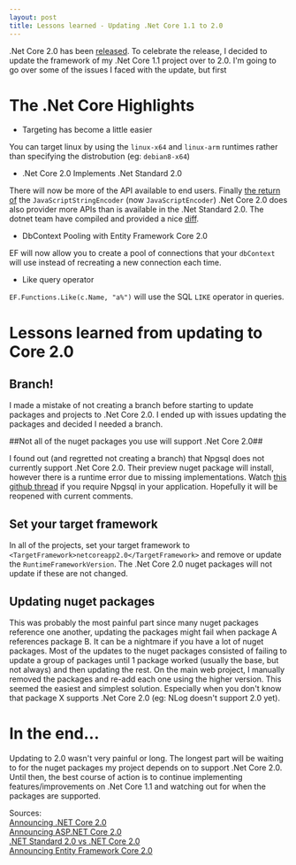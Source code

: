 ```yaml
---
layout: post
title: Lessons learned - Updating .Net Core 1.1 to 2.0
---
```


.Net Core 2.0 has been [released](http://msft.social/uStZa6). To celebrate the release, I decided to update the framework of my .Net Core 1.1 project over to 2.0. I'm going to go over some of the issues I faced with the update, but first

# The .Net Core Highlights #

- Targeting has become a little easier

You can target linux by using the `linux-x64` and `linux-arm` runtimes rather than specifying the distrobution (eg: `debian8-x64`)

- .Net Core 2.0 Implements .Net Standard 2.0

There will now be more of the API available to end users. Finally [the return of](https://stackoverflow.com/questions/42732207/where-is-the-equivalent-of-httputility-javascriptstringencode-in-net-core-1-1) the `JavaScriptStringEncoder` (now `JavaScriptEncoder`)
.Net Core 2.0 does also provider more APIs than is available in the .Net Standard 2.0. The dotnet team have compiled and provided a nice [diff](https://github.com/dotnet/standard/blob/master/docs/comparisons/netstandard2.0_vs_netcoreapp2.0/README.md).

- DbContext Pooling with Entity Framework Core 2.0

EF will now allow you to create a pool of connections that your `dbContext` will use instead of recreating a new connection each time.

- Like query operator

`EF.Functions.Like(c.Name, "a%")` will use the SQL `LIKE` operator in queries.

# Lessons learned from updating to Core 2.0

## Branch! ##

I made a mistake of not creating a branch before starting to update packages and projects to .Net Core 2.0. I ended up with issues updating the packages and decided I needed a branch.

##Not all of the nuget packages you use will support .Net Core 2.0##

I found out (and regretted not creating a branch) that Npgsql does not currently support .Net Core 2.0. Their preview nuget package will install, however there is a runtime error due to missing implementations. Watch [this github thread](https://github.com/npgsql/Npgsql.EntityFrameworkCore.PostgreSQL/issues/171) if you require Npgsql in your application. Hopefully it will be reopened with current comments.

## Set your target framework ##

In all of the projects, set your target framework to `<TargetFramework>netcoreapp2.0</TargetFramework>` and remove or update the `RuntimeFrameworkVersion`. The .Net Core 2.0 nuget packages will not update if these are not changed.

## Updating nuget packages ##

This was probably the most painful part since many nuget packages reference one another, updating the packages might fail when package A references package B. It can be a nightmare if you have a lot of nuget packages. Most of the updates to the nuget packages consisted of failing to update a group of packages until 1 package worked (usually the base, but not always) and then updating the rest. On the main web project, I manually removed the packages and re-add each one using the higher version. This seemed the easiest and simplest solution. Especially when you don't know that package X supports .Net Core 2.0 (eg: NLog doesn't support 2.0 yet).

# In the end... #

Updating to 2.0 wasn't very painful or long. The longest part will be waiting to for the nuget packages my project depends on to support .Net Core 2.0. Until then, the best course of action is to continue implementing features/improvements on .Net Core 1.1 and watching out for when the packages are supported.

Sources:  
[Announcing .NET Core 2.0](https://blogs.msdn.microsoft.com/dotnet/2017/08/14/announcing-net-core-2-0/)  
[Announcing ASP.NET Core 2.0](https://blogs.msdn.microsoft.com/webdev/2017/08/14/announcing-asp-net-core-2-0/)  
[.NET Standard 2.0 vs .NET Core 2.0](https://github.com/dotnet/standard/blob/master/docs/comparisons/netstandard2.0_vs_netcoreapp2.0/README.md)  
[Announcing Entity Framework Core 2.0](https://blogs.msdn.microsoft.com/dotnet/2017/08/14/announcing-entity-framework-core-2-0/)  
